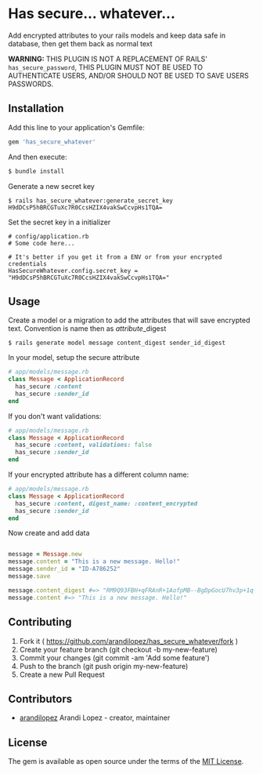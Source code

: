 # Has secure... whatever...

Add encrypted attributes to your rails models and keep data safe in database, then get them back as normal text

**WARNING:** THIS PLUGIN IS NOT A REPLACEMENT OF RAILS' `has_secure_password`, THIS PLUGIN MUST NOT BE USED TO AUTHENTICATE USERS, AND/OR SHOULD NOT BE USED TO SAVE USERS PASSWORDS.

## Installation
Add this line to your application's Gemfile:

```ruby
gem 'has_secure_whatever'
```

And then execute:
```bash
$ bundle install
```

Generate a new secret key

```
$ rails has_secure_whatever:generate_secret_key
H9dDCsP5hBRCGTuXc7R0CcsHZIX4vakSwCcvpHs1TQA=
```

Set the secret key in a initializer

```
# config/application.rb
# Some code here...

# It's better if you get it from a ENV or from your encrypted credentials
HasSecureWhatever.config.secret_key = "H9dDCsP5hBRCGTuXc7R0CcsHZIX4vakSwCcvpHs1TQA="
```

## Usage

Create a model or a migration to add the attributes that will save encrypted text. Convention is name then as *attribute*\_digest

```
$ rails generate model message content_digest sender_id_digest
```

In your model, setup the secure attribute

```ruby
# app/models/message.rb
class Message < ApplicationRecord
  has_secure :content
  has_secure :sender_id
end
```

If you don't want validations:

```ruby
# app/models/message.rb
class Message < ApplicationRecord
  has_secure :content, validations: false
  has_secure :sender_id
end
```

If your encrypted attribute has a different column name:

```ruby
# app/models/message.rb
class Message < ApplicationRecord
  has_secure :content, digest_name: :content_encrypted
  has_secure :sender_id
end
```

Now create and add data

```ruby

message = Message.new
message.content = "This is a new message. Hello!"
message.sender_id = "ID-A786252"
message.save

message.content_digest #=> "RM9Q93FBH+qFRAnR+1AofpMB--BgDpGocU7hv3p+1q--LonJLa5biV6rxFu3z/oJmg=="
message.content #=> "This is a new message. Hello!"
```

## Contributing

1. Fork it ( https://github.com/arandilopez/has_secure_whatever/fork )
2. Create your feature branch (git checkout -b my-new-feature)
3. Commit your changes (git commit -am 'Add some feature')
4. Push to the branch (git push origin my-new-feature)
5. Create a new Pull Request

## Contributors

- [arandilopez](https://github.com/arandilopez) Arandi Lopez - creator, maintainer

## License
The gem is available as open source under the terms of the [MIT License](https://opensource.org/licenses/MIT).
